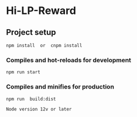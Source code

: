 # Hi-LP-Reward

## Project setup
```
npm install  or  cnpm install
```

### Compiles and hot-reloads for development
```
npm run start  
```

### Compiles and minifies for production
```
npm run  build:dist
```

```
Node version 12v or later
```